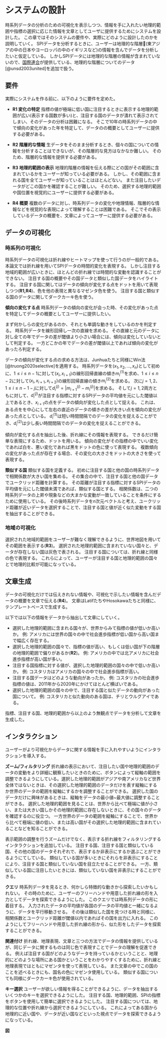 # システムの設計

時系列データの分析のための可視化を表示しつつ、情報を手に入れたい地理的範囲や指標の選択に応じた情報を文章としてユーザに提供するためにシステムを設計した。
この章ではそのシステムの要件や、実際にどのように設計したのかを説明していく。
SPIデータを分析するときに、ユーザーは地理的な階層(東アジアの中の日本やヨーロッパの中のイギリスなど)の情報を含んでデータを分析したいと仮定している。
しかしSPIデータには地理的な階層の情報が含まれていないので、[国際連合](https://www.un.org/)が提供している、地理的な階層についてのデータ[@unsd2003united]を追加で扱う。

<!--                      要件                             -->

## 要件

実際にシステムを作る前に、以下のように要件を定めた。

- **R1 変化の特定** 指標の値が極端に低い国に注目するときに表示する地理的範囲が広い(表示する国数が多い)と、注目する国のデータが潰れて表示されてしまい、そのデータの分析は困難になる。
そこで10年の時系列データの中で傾向の変化があった年を特定して、データのの概要としてユーザーに提供する必要がある。

- **R2 階層的な情報** 生データをそのまま分析するとき、個々の国についての情報を分析することはできないが、その階層的な見方はなかなか難しい。
そのため、階層的な情報を提供する必要がある。

- **R3 地理的範囲の表示** 地理的階層の情報を伝える際にどの国がその範囲に含まれているかをユーザーが知っている必要がある。
しかし、その範囲に含まれる国を全てユーザーが知っていることはほとんどない。
また注目したいデータがどこの国かを確認することが難しい。
そのため、選択する地理的範囲や国位置を視覚的にユーザーに提供する必要がある。

- **R4 概要** 複数のデータに対し、時系列データの変化や地理情報、階層的な情報などを視覚的な表現によって理解することは困難である。
そこでその表示しているデータの概要を、文章によってユーザーに提供する必要がある。

<!-- **R5 時系列データ** 興味のある時系列データを分析することや、興味のある変化をしているデータを発見することを容易にする。 -->


<!--                        可視化について                -->
## データの可視化

### 時系列の可視化

時系列データの可視化は折れ線やヒートマップを使って行うのが一般的である。
本論文では折れ線を用いてSPIデータの時間的変化を表現する。
しかし注目する地域的範囲が広いときに、ほとんどの折れ線では時間的な変動を認識することができない。
注目する国の概要やその国データと類似した国データをハイライトする。
注目する国に関してはデータの傾向が変化する点をドットを用いて表現しつつ(**R1,R4**)、色を他の表現と異なるマゼンタ色を使う。
注目する国と類似する国のデータに関してダークカーキ色を使う。

**傾向の変化する点** 時系列データの傾向の変化が会った時、その変化があった点を特定してデータの概要としてユーザーに提供したい。

まず何かしらの変化があるのか、それとも単調な動きをしているのかを判定する。
時系列データを線形回帰し一次の直線を求める。
その直線と元のデータに対し全ての年でデータの差が閾値より小さい場合には、傾向は変化していないとして判定する。
一方どこかの年でデータの差が閾値以上であれば傾向の変化があったろ判定する。

データの傾向が変化する点の求める方法は、Junhuaたちと同様にWin法[@truong2020selective]を適用する。
時系列データを$(x_1,x_2,...,x_n)$として初めに、$1\leq i\leq n-1$に対して$(x_{i},x_{i+1})$の線形回帰直線の傾き$m^{(1)}_i$を求め、$1\leq i\leq n-2$に対して$(x_{i},x_{i+1},x_{i+2})$の線形回帰直線の傾き$m^{(2)}_i$を求める。
次に$j=1,2$、$1\leq i\leq n-1-j$に対して$d^{(j)}_i=|m^{(j)}_{i+1}-m^{(j)}_{i}|$を求める。
そして$j=1,2$両方ともに対して、$d^{(j)}_i$が注目する指標に対するSPIデータの平均値を元にした閾値以上であるとき、$x_{i+1}$の点をデータの傾向が変化した点として捉える。
これは、ある点をを中心にして左右の直近のデータの傾きの差が大きい点を傾向の変化があった点としている。
$d^{(1)}_i$は短い時間間隔でのデータの変化を捉えることができ、$d^{(2)}_i$は少し長い時間間隔でのデータの変化を捉えることができる。

傾向が変化する点を抽出した後、折れ線にその情報を表現する。
できるだけ簡単な表現にするため、ドットを用いる。
傾向の変化がその指標の中でいい変化であれば白を、悪い変化であれば黒をドットの色に使って表現する。
複数傾向の変化があった点が存在する場合、その変化の大きさをドットの大きさを使って表現する。

**類似する国** 類似する国を定義する。
初めに注目する国と他の国の時系列データで相関係数が大きい国を集める。
その集合の中で、注目する国と他の国データでユークリッド距離を計算する。
その距離が注目する指標に対するSPIデータの平均値を元にした閾値未満であれば、類似する国とする。
相関係数は、二つの時系列データの上昇や現象などの大まかな変動が一致していることを条件にするために使用している。
その後時系列データを$n$次元ベクトルと考え、ユークリッド距離が近いデータを選択することで、注目する国と値が近く似た変動をする国を抽出することができる。


### 地域の可視化

選択された地域的範囲をユーザーが難なく理解できるように、世界地図を用いてその範囲を表示する(**R3**)。
選択された地理的範囲に含まれていない国々と、データが存在しない国は灰色で表される。
注目する国については、折れ線と同様の色で表現する。
これらによって、ユーザーが注目する国と地理的範囲の国々とで地理的比較が可能になっている。


<!--                 文章生成について                       -->
## 文章生成

データの可視化だけでは伝えきれない情報や、可視化で示したい情報を含んだデータの概要を文章で伝える(**R4**)。
文章はLatifたちやHosokawaたちと同様に、テンプレートベースで生成する。
<!-- 文章は大きく分けて三つの情報を含んでおり、地理的範囲について、注目する国について、注目する国と類似する国についての情報がある。 -->
以下では以下の情報をデータから抽出して文章にしていく。

- 選択した地理的範囲に含まれる国々が、世界からみて指標の値が低いか高いか。
例: アメリカには世界の国々の中で社会進歩指標が低い国から高い国まで幅広く存在する。
- 選択した地理的範囲の国々で、指標の値が高い、もしくは低い国が下の階層の地理的範囲で偏りがあるか(**R2**)。
例: アメリカの中では北アメリカに社会進歩指標が高い国が多い。
- 注目する国指標に対する値が、選択した地理的範囲の国々の中で低いか高いか。
例: コスタリカはアメリカの国々の中で社会進歩指標が高い。
- 注目する国データはどのような動向があったか。
例: コスタリカの社会進歩指標の値は、2011年から2020年にかけてほとんど横ばいである。
- 選択した地理的範囲の国々の中で、注目する国と似たデータの動向があった国について。
例: コスタリカと似た動向のある国は、チリとウルグアイである。

指標、注目する国、地理的範囲から以上のよう無観点でデータを分析して文章を生成した。


<!--                 インタラクションについて                             -->
## インタラクション

ユーザーがより可視化からデータに関する情報を手に入れやすいようにインタラクションを導入する。

**ズーム/フィルタリング** 折れ線の表示において、注目したい国や地理的範囲のデータの変動をより詳細に観察したいときのために、ボタンによって縦軸の範囲を調整できるようにしている。選択した地理的範囲がアジアや南アメリカなど世界全体ではないときは、その選択した地理的範囲のデータだけを表す縦軸にするか世界のデータの範囲を縦軸にするかを調整することができる。
選択した国のデータだけに興味があるときは、縦軸をデータの最小値~最大値に調整することができる。
選択した地理的範囲を見ることは、世界から比べて極端に値が小さい、または大きい国しかその地理的範囲に存在しないときに、その国々のデータを確認するのに役立つ。
一方世界のデータの範囲を縦軸にすることで、世界から比べて極端に値の低い、または高い国がその選択した地理的範囲に含まれていることなどを知ることができる。

表示範囲の調整を行うズームだけでなく、表示する折れ線をフィルタリングするインタラクションを追加している。
注目する国、注目する国と類似している国、その他の国のデータそれぞれで、表示するか非表示にするか選ぶことができるようにてしている。
類似している国が多いときにそれらを非表示にすることにより、注目する国と類似していない国を目立たせることができる。
一方、類似している国に注目したいときには、類似していない国を非表示にすることができる。

**クエリ** 時系列データを見るとき、何かしら特徴的な動きから探索したいかもしれない。
その時のために、ユーザーのフリーハンドや用意した折れ線の形を入力としてデータを探索できるようにした。
このクエリでは時系列データの形に着目する。
入力されたデータの平均値が各国のデータの平均値と一緒になるように、データを平行移動させる。
その後は類似した国を見つける時と同様に、相関係数とユークリッド距離が閾値以内であればその国を出力に入れる。
このようにしてフリーハンドや用意した折れ線の形から、似た形をしたデータを探索することができる。

**関連付け** 折れ線、地理表現、文章と三つの方法でデータの情報を提供しているが、同じデータに関するものは同じ色で表現すことでデータの理解を促進できる。
例えば注目する国がどのようなデータを持っているかということと、地理的にどのような場所にある国かということをわかりやすくするために、折れ線と地理表現ではともにマゼンタを使って表現している。
また文章の中でこの国のことを述べるときにも、国名の色にマゼンタ使用している。
類似する国についても同様にダークカーキ色が使用されている。

**キー選択** ユーザーが欲しい情報を得ることができるように、データを抽出するいくつかのキーを選択できるようにした。
注目する国、地理的範囲、SPIの指標をボタンを使用して簡単に選択できるようにした。
注目する国については、地理的な位置や折れ線から選択できるようにしている。
これによってある国から地理的に近い国や、データが近い国などといった視点でデータを探索できるようになっている。

**図**